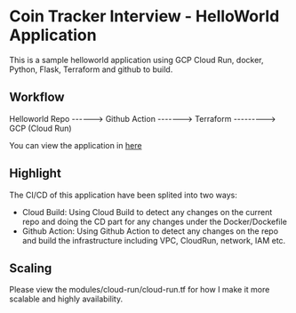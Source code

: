 
# Coin Tracker Interview - HelloWorld Application

This is a sample helloworld application using GCP Cloud Run, docker, Python, Flask, Terraform and github to build.

## Workflow

Helloworld Repo ------> Github Action -------> Terraform ---------> GCP (Cloud Run)

You can view the application in [here](https://helloworld-kkkza5jgnq-lz.a.run.app/)





## Highlight

The CI/CD of this application have been splited into two ways:
- Cloud Build: Using Cloud Build to detect any changes on the current repo and doing the CD part for any changes under the Docker/Dockefile
- Github Action: Using Github Action to detect any changes on the repo and build the infrastructure including VPC, CloudRun, network, IAM etc. 


## Scaling

Please view the modules/cloud-run/cloud-run.tf for how I make it more scalable and highly availability.
